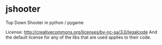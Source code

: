 jshooter
========

Top Down Shooter in python / pygame


License: http://creativecommons.org/licenses/by-nc-sa/3.0/legalcode
And the default license for any of the libs that are used applies to their code.